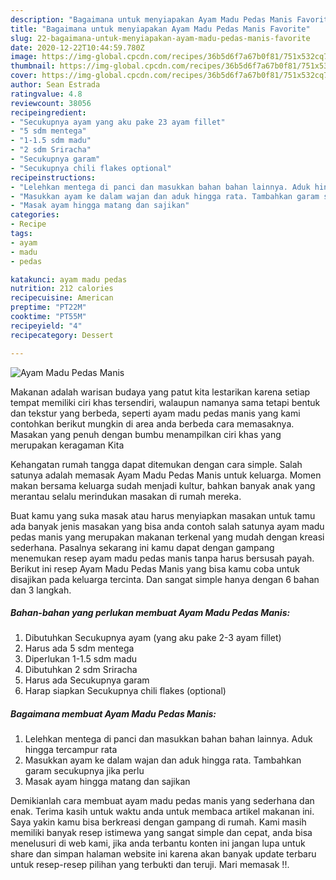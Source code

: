 ```yaml
---
description: "Bagaimana untuk menyiapakan Ayam Madu Pedas Manis Favorite"
title: "Bagaimana untuk menyiapakan Ayam Madu Pedas Manis Favorite"
slug: 22-bagaimana-untuk-menyiapakan-ayam-madu-pedas-manis-favorite
date: 2020-12-22T10:44:59.780Z
image: https://img-global.cpcdn.com/recipes/36b5d6f7a67b0f81/751x532cq70/ayam-madu-pedas-manis-foto-resep-utama.jpg
thumbnail: https://img-global.cpcdn.com/recipes/36b5d6f7a67b0f81/751x532cq70/ayam-madu-pedas-manis-foto-resep-utama.jpg
cover: https://img-global.cpcdn.com/recipes/36b5d6f7a67b0f81/751x532cq70/ayam-madu-pedas-manis-foto-resep-utama.jpg
author: Sean Estrada
ratingvalue: 4.8
reviewcount: 38056
recipeingredient:
- "Secukupnya ayam yang aku pake 23 ayam fillet"
- "5 sdm mentega"
- "1-1.5 sdm madu"
- "2 sdm Sriracha"
- "Secukupnya garam"
- "Secukupnya chili flakes optional"
recipeinstructions:
- "Lelehkan mentega di panci dan masukkan bahan bahan lainnya. Aduk hingga tercampur rata"
- "Masukkan ayam ke dalam wajan dan aduk hingga rata. Tambahkan garam secukupnya jika perlu"
- "Masak ayam hingga matang dan sajikan"
categories:
- Recipe
tags:
- ayam
- madu
- pedas

katakunci: ayam madu pedas 
nutrition: 212 calories
recipecuisine: American
preptime: "PT22M"
cooktime: "PT55M"
recipeyield: "4"
recipecategory: Dessert

---
```



![Ayam Madu Pedas Manis](https://img-global.cpcdn.com/recipes/36b5d6f7a67b0f81/751x532cq70/ayam-madu-pedas-manis-foto-resep-utama.jpg)

Makanan adalah warisan budaya yang patut kita lestarikan karena setiap tempat memiliki ciri khas tersendiri, walaupun namanya sama tetapi bentuk dan tekstur yang berbeda, seperti ayam madu pedas manis yang kami contohkan berikut mungkin di area anda berbeda cara memasaknya. Masakan yang penuh dengan bumbu menampilkan ciri khas yang merupakan keragaman Kita



Kehangatan rumah tangga dapat ditemukan dengan cara simple. Salah satunya adalah memasak Ayam Madu Pedas Manis untuk keluarga. Momen makan bersama keluarga sudah menjadi kultur, bahkan banyak anak yang merantau selalu merindukan masakan di rumah mereka.

Buat kamu yang suka masak atau harus menyiapkan masakan untuk tamu ada banyak jenis masakan yang bisa anda contoh salah satunya ayam madu pedas manis yang merupakan makanan terkenal yang mudah dengan kreasi sederhana. Pasalnya sekarang ini kamu dapat dengan gampang menemukan resep ayam madu pedas manis tanpa harus bersusah payah.
Berikut ini resep Ayam Madu Pedas Manis yang bisa kamu coba untuk disajikan pada keluarga tercinta. Dan sangat simple hanya dengan 6 bahan dan 3 langkah.


<!--inarticleads1-->

##### Bahan-bahan yang perlukan membuat Ayam Madu Pedas Manis:

1. Dibutuhkan Secukupnya ayam (yang aku pake 2-3 ayam fillet)
1. Harus ada 5 sdm mentega
1. Diperlukan 1-1.5 sdm madu
1. Dibutuhkan 2 sdm Sriracha
1. Harus ada Secukupnya garam
1. Harap siapkan Secukupnya chili flakes (optional)




<!--inarticleads2-->

##### Bagaimana membuat  Ayam Madu Pedas Manis:

1. Lelehkan mentega di panci dan masukkan bahan bahan lainnya. Aduk hingga tercampur rata
1. Masukkan ayam ke dalam wajan dan aduk hingga rata. Tambahkan garam secukupnya jika perlu
1. Masak ayam hingga matang dan sajikan




Demikianlah cara membuat ayam madu pedas manis yang sederhana dan enak. Terima kasih untuk waktu anda untuk membaca artikel makanan ini. Saya yakin kamu bisa berkreasi dengan gampang di rumah. Kami masih memiliki banyak resep istimewa yang sangat simple dan cepat, anda bisa menelusuri di web kami, jika anda terbantu konten ini jangan lupa untuk share dan simpan halaman website ini karena akan banyak update terbaru untuk resep-resep pilihan yang terbukti dan teruji. Mari memasak !!. 
